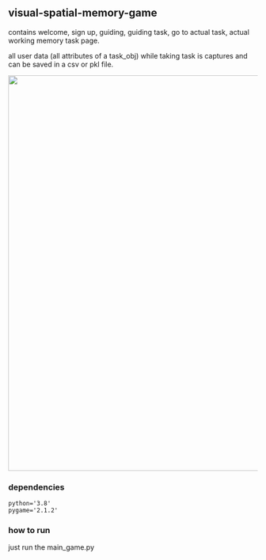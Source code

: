 ## visual-spatial-memory-game
contains welcome, sign up, guiding, guiding task, go to actual task, actual working memory task page.

all user data (all attributes of a task_obj) while taking task is captures and can be saved in a csv or pkl file.


<img src="https://user-images.githubusercontent.com/65596290/177199736-16342af5-cf9f-4252-9521-a76e5fd016c5.png" width="600" height="800">

<!-- ![image](https://user-images.githubusercontent.com/65596290/177199736-16342af5-cf9f-4252-9521-a76e5fd016c5.png) -->
### dependencies
    python='3.8'
    pygame='2.1.2'
### how to run
just run the main_game.py
